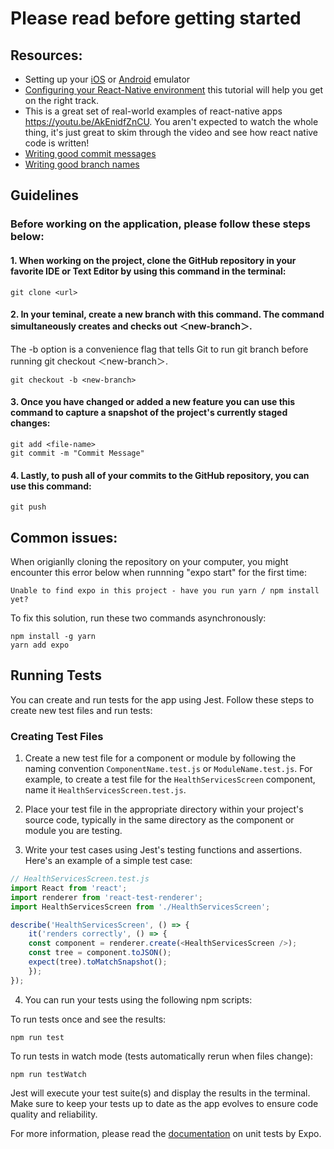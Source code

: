 # Please read before getting started

## Resources:
- Setting up your [iOS](https://www.youtube.com/watch?v=wNINabDpsvQ) or [Android](https://developer.android.com/studio/run/emulator) emulator
- [Configuring your React-Native environment](https://www.youtube.com/watch?v=ASMXviUtxrc) this tutorial will help you get on the right track. 
- This is a great set of real-world examples of react-native apps https://youtu.be/AkEnidfZnCU. You aren't expected to watch the whole thing, it's just great to skim through the video and see how react native code is written!
- [Writing good commit messages](Resources/CommitMessages.md)
- [Writing good branch names](Resources/BranchNames.md)

## Guidelines
### Before working on the application, please follow these steps below:
#### 1. When working on the project, clone the GitHub repository in your favorite IDE or Text Editor by using this command in the terminal: <br />
```
git clone <url>
``` 
#### 2. In your teminal, create a new branch with this command. The command simultaneously creates and checks out ＜new-branch＞. 
The -b option is a convenience flag that tells Git to run git branch before running git checkout ＜new-branch＞.
```
git checkout -b <new-branch> 
``` 
#### 3. Once you have changed or added a new feature you can use this command to capture a snapshot of the project's currently staged changes:
```
git add <file-name>
git commit -m "Commit Message"
```
#### 4. Lastly, to push all of your commits to the GitHub repository, you can use this command:
```
git push
```

## Common issues:
When origianlly cloning the repository on your computer, you might encounter this error below when runnning "expo start" for the first time:
```
Unable to find expo in this project - have you run yarn / npm install yet?
```
To fix this solution, run these two commands asynchronously:
```
npm install -g yarn
yarn add expo
```

## Running Tests

You can create and run tests for the app using Jest. Follow these steps to create new test files and run tests:

### Creating Test Files

1. Create a new test file for a component or module by following the naming convention `ComponentName.test.js` or `ModuleName.test.js`. For example, to create a test file for the `HealthServicesScreen` component, name it `HealthServicesScreen.test.js`.

2. Place your test file in the appropriate directory within your project's source code, typically in the same directory as the component or module you are testing.

3. Write your test cases using Jest's testing functions and assertions. Here's an example of a simple test case:

```javascript
// HealthServicesScreen.test.js
import React from 'react';
import renderer from 'react-test-renderer';
import HealthServicesScreen from './HealthServicesScreen';

describe('HealthServicesScreen', () => {
    it('renders correctly', () => {
    const component = renderer.create(<HealthServicesScreen />);
    const tree = component.toJSON();
    expect(tree).toMatchSnapshot();
    });
});
```

4. You can run your tests using the following npm scripts:

To run tests once and see the results:
```
npm run test
```
To run tests in watch mode (tests automatically rerun when files change):
```
npm run testWatch
```
Jest will execute your test suite(s) and display the results in the terminal. Make sure to keep your tests up to date as the app evolves to ensure code quality and reliability.

For more information, please read the [documentation](https://docs.expo.dev/develop/unit-testing/?redirected#unit-test) on unit tests by Expo.
